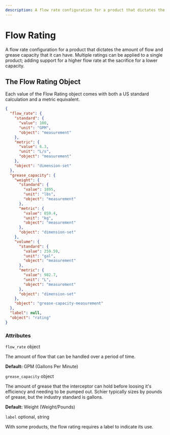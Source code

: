 ```yaml
---
description: A flow rate configuration for a product that dictates the amount of flow and capacity that it can have.
---
```


# Flow Rating

A flow rate configuration for a product that dictates the amount of flow and grease capacity that it can have. Multiple ratings can be applied to a single product; adding support for a higher flow rate at the sacrifice for a lower capacity.

## The Flow Rating Object

Each value of the Flow Rating object comes with both a US standard calculation and a metric equivalent.

```json
{
  "flow_rate": {
    "standard": {
      "value": 100,
      "unit": "GPM",
      "object": "measurement"
    },
    "metric": {
      "value": 6.3,
      "unit": "L/s",
      "object": "measurement"
    },
    "object": "dimension-set"
  },
  "grease_capacity": {
    "weight": {
      "standard": {
        "value": 1895,
        "unit": "lbs",
        "object": "measurement"
      },
      "metric": {
        "value": 859.4,
        "unit": "kg",
        "object": "measurement"
      },
      "object": "dimension-set"
    },
    "volume": {
      "standard": {
        "value": 259.59,
        "unit": "gal",
        "object": "measurement"
      },
      "metric": {
        "value": 982.7,
        "unit": "L",
        "object": "measurement"
      },
      "object": "dimension-set"
    },
    "object": "grease-capacity-measurement"
  },
  "label": null,
  "object": "rating"
}
```

### Attributes

`flow_rate` <span class="code-note">object</span>

The amount of flow that can be handled over a period of time.

**Default:** GPM (Gallons Per Minute)

`grease_capacity` <span class="code-note">object</span>

The amount of grease that the interceptor can hold before loosing it's efficiency and needing to be pumped out. Schier typically sizes by pounds of grease, but the industry standard is gallons.

**Default:** Weight (Weight/Pounds)

`label` <span class="code-note">optional, string</span>

With some products, the flow rating requires a label to indicate its use.